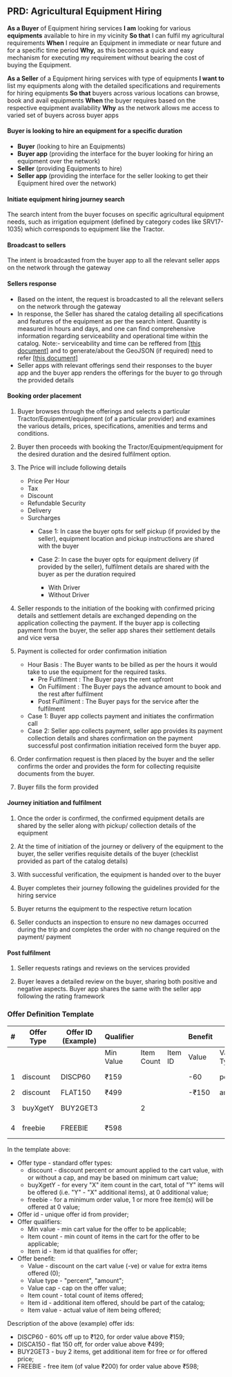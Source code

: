 ## PRD: Agricultural Equipment Hiring


<b>As a Buyer</b> of Equipment hiring services <b>I am</b> looking for various <b>equipments</b> available to hire in my vicinity <b>So that</b> I can fulfil my agricultural requirements <b>When</b> I require an Equipment in immediate or near future and for a specific time period <b>Why,</b> as this becomes a quick and easy mechanism for executing my requirement without bearing the cost of buying the Equipment.

<b>As a Seller</b> of a Equipment hiring services with type of equipments <b>I want to</b> list my equipments along with the detailed specifications and requirements for hiring equipments <b>So that</b> buyers across various locations can browse, book and avail equipments <b>When</b> the buyer requires based on the respective equipment availability <b>Why</b> as the network allows me access to varied set of buyers across buyer apps 


#### Buyer is looking to hire an equipment for a specific duration

- <b>Buyer</b> (looking to hire an Equipments)
- <b>Buyer app</b> (providing the interface for the buyer looking for hiring an equipment over the network)
- <b>Seller</b> (providing Equipments to hire)
- <b>Seller app</b> (providing the interface for the seller looking to get their Equipment hired over the network)

#### Initiate equipment hiring journey search

The search intent from the buyer focuses on specific agricultural equipment needs, such as irrigation equipment (defined by category codes like SRV17-1035) which corresponds to equipment like the Tractor.

#### Broadcast to sellers

The intent is broadcasted from the buyer app to all the relevant seller apps on the network through the gateway

#### Sellers response

- Based on the intent, the request is broadcasted to all the relevant sellers on the network through the gateway
- In response, the Seller has shared the catalog detailing all specifications and features of the equipment as per the search intent. Quantity is measured in hours and days, and one can find comprehensive information regarding serviceability and operational time within the catalog. 
Note:- serviceability and time can be reffered from <a href="https://docs.google.com/document/d/1f4QbVstY5m-L_-Jut5jvbeiaBKLR1ttJL_am6GG2Fko/edit">[this document]</a> and to generate/about the GeoJSON (if required) need to refer <a href="https://docs.google.com/document/d/1R4tw3L5jjjqxHxP21sLlSO2YQqpwn3ln0I5Eo7kintM/edit">[this document]</a>
- Seller apps with relevant offerings send their responses to the buyer app and the buyer app renders the offerings for the buyer to go through the provided details

#### Booking order placement

1. Buyer browses through the offerings and selects a particular Tractor/Equipment/equipment (of a particular provider) and examines the various details, prices, specifications, amenities and terms and conditions.

2. Buyer then proceeds with booking the Tractor/Equipment/equipment for the desired duration and the desired fulfilment option. 

3. The Price will include following details 	
    - Price Per Hour
    - Tax
    - Discount
    - Refundable Security
    - Delivery
    - Surcharges
        - Case 1: In case the buyer opts for self pickup (if provided by the seller), equipment location and pickup instructions are shared with the buyer
        - Case 2: In case the buyer opts for equipment delivery (if provided by the seller), fulfilment details are shared with the buyer as per the duration required 

            - With Driver
            - Without Driver

4. Seller responds to the initiation of the booking with confirmed pricing details and settlement details are exchanged depending
 on the application collecting the payment. If the buyer app is collecting payment from the buyer, the seller app shares their settlement details and vice versa

5. Payment is collected for order confirmation initiation
    - Hour Basis : The Buyer wants to be billed as per the hours it would take to use the equipment for the required tasks. 
      - Pre Fulfilment : The Buyer pays the rent upfront
      - On Fulfilment : The Buyer pays the advance amount to book and the rest after fulfilment
      - Post Fulfilment : The Buyer pays for the service after the fulfilment
    - Case 1: Buyer app collects payment and initiates the confirmation call
    - Case 2: Seller app collects payment, seller app provides its payment collection details and shares confirmation on the payment successful post confirmation initiation received form the buyer app.

6. Order confirmation request is then placed by the buyer and the seller confirms the order and provides the form for collecting requisite documents from the buyer.

7. Buyer fills the form provided

#### Journey initiation and fulfilment

1. Once the order is confirmed, the confirmed equipment details are shared by the seller along with pickup/ collection details of the equipment

2. At the time of initiation of the journey or delivery of the equipment to the buyer, the seller verifies requisite details of the buyer (checklist provided as part of the catalog details)

3. With successful verification, the equipment is handed over to the buyer

4. Buyer completes their journey following the guidelines provided for the hiring service

5. Buyer returns the equipment to the respective return location

6. Seller conducts an inspection to ensure no new damages occurred during the trip and completes the order with no change  required on the payment/ payment

#### Post fulfilment

1. Seller requests ratings and reviews on the services provided

2. Buyer leaves a detailed review on the buyer, sharing both positive and negative aspects. Buyer app shares the same with the seller app following the rating framework


### Offer Definition Template

| #  | Offer Type | Offer ID (Example) | Qualifier |                |                | Benefit   |          |           |            |         |            |
|----|------------|--------------------|-----------|----------------|----------------|-----------|----------|-----------|------------|---------|------------|
|    |            |                    | Min Value | Item Count     | Item ID        | Value     |Value Type| Value Cap | Item Count | Item ID | Item Value |
| 1  | discount   | DISCP60            | ₹159      |                |                | -60       | percent  | -₹120     |            |         |            |
| 2  | discount   | FLAT150            | ₹499      |                |                | -₹150     | amount   |           |            |         |            |
| 3  | buyXgetY   | BUY2GET3           |           | 2              |                |           |          |           | 3          | item id |            |
| 4  | freebie    | FREEBIE            | ₹598      |                |                |           |          |           | 1          | item id | ₹200       |


In the template above:

- Offer type - standard offer types:
    - discount - discount percent or amount applied to the cart value, with or without a cap, and may be based on minimum cart value;
    - buyXgetY - for every "X" item count in the cart, total of "Y" items will be offered (i.e. "Y" - "X" additional items), at 0 additional value;
    - freebie - for a minimum order value, 1 or more free item(s) will be offered at 0 value;
- Offer id - unique offer id from provider;
- Offer qualifiers:
    - Min value - min cart value for the offer to be applicable;
    - Item count - min count of items in the cart for the offer to be applicable;
    - Item id - Item id that qualifies for offer;
- Offer benefit:
    - Value - discount on the cart value (-ve) or value for extra items offered (0);
    - Value type - "percent", "amount";
    - Value cap - cap on the offer value;
    - Item count - total count of items offered;
    - Item id - additional item offered, should be part of the catalog;
    - Item value - actual value of item being offered;
    
Description of the above (example) offer ids:
- DISCP60 - 60% off up to ₹120, for order value above ₹159;
- DISCA150 - flat 150 off, for order value above ₹499;
- BUY2GET3 - buy 2 items, get additional item for free or for offered price;
- FREEBIE - free item (of value ₹200) for order value above ₹598;





